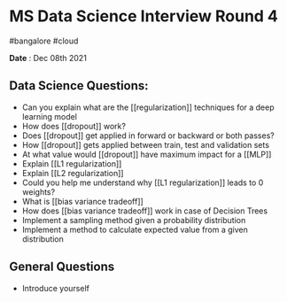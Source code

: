 # MS Data Science Interview Round 4

#bangalore #cloud 

__Date__ : Dec 08th 2021


## Data Science Questions:
- Can you explain what are the [[regularization]] techniques for a deep learning model
- How does [[dropout]] work?
- Does [[dropout]] get applied in forward or backward or both passes?
- How [[dropout]] gets applied between train, test and validation sets
- At what value would [[dropout]] have maximum impact for a [[MLP]]
- Explain [[L1 regularization]]
- Explain [[L2 regularization]]
- Could you help me understand why [[L1 regularization]] leads to 0 weights?
- What is [[bias variance tradeoff]]
- How does [[bias variance tradeoff]] work in case of Decision Trees
- Implement a sampling method given a probability distribution 
- Implement a method to calculate expected value from a given distribution

## General Questions
- Introduce yourself